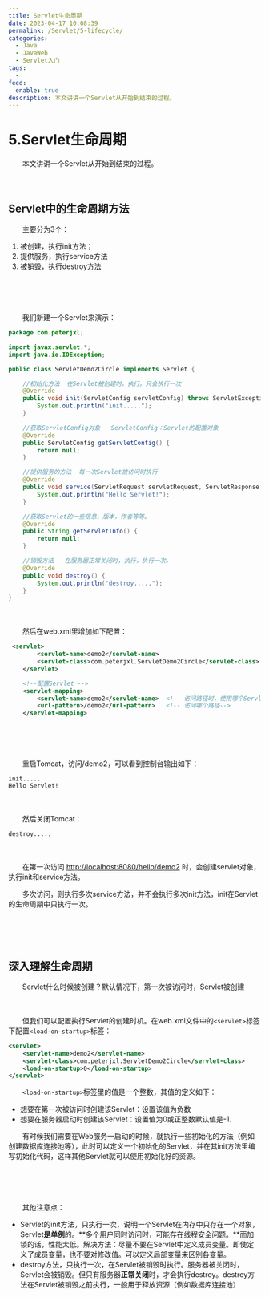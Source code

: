 ```yaml
---
title: Servlet生命周期
date: 2023-04-17 10:08:39
permalink: /Servlet/5-lifecycle/
categories:
  - Java
  - JavaWeb
  - Servlet入门
tags:
  - 
feed:
  enable: true
description: 本文讲讲一个Servlet从开始到结束的过程。
---
```

# 5.Servlet生命周期

　　本文讲讲一个Servlet从开始到结束的过程。
<!-- more -->
　　‍

## Servlet中的生命周期方法

　　主要分为3个：

1. 被创建，执行init方法；
2. 提供服务，执行service方法
3. 被销毁，执行destroy方法

　　‍

　　‍

　　我们新建一个Servlet来演示：

```java
package com.peterjxl;

import javax.servlet.*;
import java.io.IOException;

public class ServletDemo2Circle implements Servlet {

    //初始化方法  在Servlet被创建时，执行。只会执行一次
    @Override
    public void init(ServletConfig servletConfig) throws ServletException {
        System.out.println("init.....");
    }

    //获取ServletConfig对象   ServletConfig：Servlet的配置对象
    @Override
    public ServletConfig getServletConfig() {
        return null;
    }

    //提供服务的方法  每一次Servlet被访问时执行
    @Override
    public void service(ServletRequest servletRequest, ServletResponse servletResponse) throws ServletException, IOException {
        System.out.println("Hello Servlet!");
    }

    //获取Servlet的一些信息，版本，作者等等。
    @Override
    public String getServletInfo() {
        return null;
    }

    //销毁方法   在服务器正常关闭时，执行，执行一次。
    @Override
    public void destroy() {
        System.out.println("destroy.....");
    }
}
```

　　‍

　　然后在web.xml里增加如下配置：

```xml
 <servlet>
        <servlet-name>demo2</servlet-name>
        <servlet-class>com.peterjxl.ServletDemo2Circle</servlet-class>
    </servlet>

    <!--配置Servlet -->
    <servlet-mapping>
        <servlet-name>demo2</servlet-name>  <!-- 访问路径时，使用哪个Servlet-->
        <url-pattern>/demo2</url-pattern>   <!-- 访问哪个路径-->
    </servlet-mapping>
```

　　‍

　　‍

　　重启Tomcat，访问/demo2，可以看到控制台输出如下：

```
init.....
Hello Servlet!
```

　　‍

　　然后关闭Tomcat：

```
destroy.....
```

　　‍

　　在第一次访问 [http://localhost:8080/hello/demo2](http://localhost:8080/hello/demo2) 时，会创建servlet对象，执行init和service方法。

　　多次访问，则执行多次service方法，并不会执行多次init方法，init在Servlet的生命周期中只执行一次。

　　‍

　　‍

## 深入理解生命周期

　　Servlet什么时候被创建？默认情况下，第一次被访问时，Servlet被创建

　　‍

　　但我们可以配置执行Servlet的创建时机。在web.xml文件中的`<servlet>`标签下配置`<load-on-startup>`标签：

```xml
<servlet>
    <servlet-name>demo2</servlet-name>
    <servlet-class>com.peterjxl.ServletDemo2Circle</servlet-class>
    <load-on-startup>0</load-on-startup>
</servlet>
```

　　`<load-on-startup>`标签里的值是一个整数，其值的定义如下：

* 想要在第一次被访问时创建该Servlet：设置该值为负数
* 想要在服务器启动时创建该Servlet：设置值为0或正整数默认值是-1.

　　有时候我们需要在Web服务一启动的时候，就执行一些初始化的方法（例如创建数据库连接池等），此时可以定义一个初始化的Servlet，并在其init方法里编写初始化代码，这样其他Servlet就可以使用初始化好的资源。

　　‍

　　‍

　　其他注意点：

* Servlet的init方法，只执行一次，说明一个Servlet在内存中只存在一个对象，Servlet**是单例**的。**多个用户同时访问时，可能存在线程安全问题。**而加锁的话，性能太低。解决方法：尽量不要在Servlet中定义成员变量。即使定义了成员变量，也不要对修改值。可以定义局部变量来区别各变量。
* destroy方法，只执行一次，在Servlet被销毁时执行。服务器被关闭时，Servlet会被销毁。但只有服务器**正常关闭**时，才会执行destroy。destroy方法在Servlet被销毁之前执行，一般用于释放资源（例如数据库连接池）

　　‍
